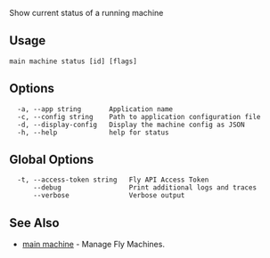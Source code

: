 Show current status of a running machine


## Usage
~~~
main machine status [id] [flags]
~~~

## Options

~~~
  -a, --app string       Application name
  -c, --config string    Path to application configuration file
  -d, --display-config   Display the machine config as JSON
  -h, --help             help for status
~~~

## Global Options

~~~
  -t, --access-token string   Fly API Access Token
      --debug                 Print additional logs and traces
      --verbose               Verbose output
~~~

## See Also

* [main machine](/docs/flyctl/main-machine/)	 - Manage Fly Machines.

